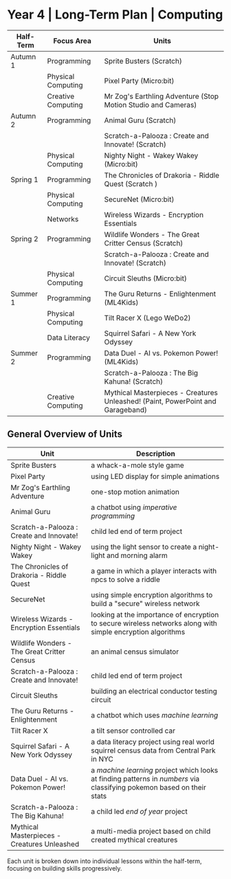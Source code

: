 # Year 4 | Long-Term Plan | Computing

| Half-Term       | Focus Area                    | Units                                      |
|-----------------|-------------------------------|--------------------------------------------|
| Autumn 1        | Programming                   | Sprite Busters (Scratch)                   |
|                 | Physical Computing            | Pixel Party (Micro:bit)                    |
|                 | Creative Computing            | Mr Zog's Earthling Adventure (Stop Motion Studio and Cameras)|
| Autumn 2        | Programming                   | Animal Guru (Scratch)                      |
|                 |                               | Scratch-a-Palooza : Create and Innovate! (Scratch)|
|                 | Physical Computing            | Nighty Night - Wakey Wakey (Micro:bit)     |
| Spring 1        | Programming                   | The Chronicles of Drakoria - Riddle Quest (Scratch )|
|                 | Physical Computing            | SecureNet (Micro:bit)                      |
|                 | Networks                      | Wireless Wizards - Encryption Essentials   |
| Spring 2        | Programming                   | Wildlife Wonders - The Great Critter Census (Scratch)|
|                 |                               | Scratch-a-Palooza : Create and Innovate! (Scratch)|
|                 | Physical Computing            | Circuit Sleuths (Micro:bit)                |
| Summer 1        | Programming                   | The Guru Returns - Enlightenment (ML4Kids) |
|                 | Physical Computing            | Tilt Racer X (Lego WeDo2)                  |
|                 | Data Literacy                 | Squirrel Safari - A New York Odyssey       |
| Summer 2        | Programming                   | Data Duel - AI vs. Pokemon Power! (ML4Kids)|
|                 |                               | Scratch-a-Palooza : The Big Kahuna! (Scratch)|
|                 | Creative Computing            | Mythical Masterpieces - Creatures Unleashed! (Paint, PowerPoint and Garageband)|

## General Overview of Units

| Unit                          | Description                                     |
|-------------------------------|-------------------------------------------------|
| Sprite Busters                | a whack-a-mole style game                       |
| Pixel Party                   | using LED display for simple animations         |
| Mr Zog's Earthling Adventure  | one-stop motion animation                       |
| Animal Guru                   | a chatbot using *imperative programming*        |
| Scratch-a-Palooza : Create and Innovate! | child led end of term project        |
| Nighty Night - Wakey Wakey    | using the light sensor to create a night-light and morning alarm|
| The Chronicles of Drakoria - Riddle Quest | a game in which a player interacts with npcs to solve a riddle|
| SecureNet                     | using simple encryption algorithms to build a "secure" wireless network|
| Wireless Wizards - Encryption Essentials | looking at the importance of encryption to secure wireless networks along with simple encryption algorithms|
| Wildlife Wonders - The Great Critter Census | an animal census simulator        |
| Scratch-a-Palooza : Create and Innovate! | child led end of term project        | 
| Circuit Sleuths               | building an electrical conductor testing circuit|
| The Guru Returns - Enlightenment| a chatbot which uses *machine learning*       |
| Tilt Racer X                  | a tilt sensor controlled car                    |
| Squirrel Safari - A New York Odyssey| a data literacy project using real world squirrel census data from Central Park in NYC|
| Data Duel - AI vs. Pokemon Power!| a *machine learning* project which looks at finding patterns in *numbers* via classifying pokemon based on their stats|
| Scratch-a-Palooza : The Big Kahuna!| a child led *end of year* project          |
| Mythical Masterpieces - Creatures Unleashed| a multi-media project based on child created mythical creatures|

Each unit is broken down into individual lessons within the half-term, focusing on building skills progressively.
